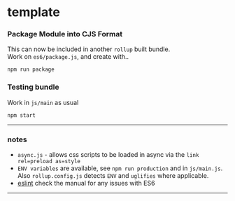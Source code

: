 # template

### Package Module into CJS Format
This can now be included in another `rollup` built bundle.  
Work on `es6/package.js`, and create with..
    
    npm run package

### Testing bundle
Work in `js/main` as usual

    npm start

---

### notes
* `async.js` - allows css scripts to be loaded in async via the `link rel=preload as=style`
* `ENV variables` are available, see `npm run production` and in `js/main.js`. Also `rollup.config.js` detects `ENV` and `uglifies` where applicable.
* [eslint](http://eslint.org/docs/user-guide/configuring) check the manual for any issues with ES6

---